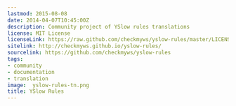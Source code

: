 ```yaml
---
lastmod: 2015-08-08
date: 2014-04-07T10:45:00Z
description: Community project of YSlow rules translations
license: MIT License
licenseLink: https://raw.github.com/checkmyws/yslow-rules/master/LICENSE
sitelink: http://checkmyws.github.io/yslow-rules/
sourcelink: https://github.com/checkmyws/yslow-rules
tags:
- community
- documentation
- translation
image:  yslow-rules-tn.png
title: YSlow Rules
---
```


